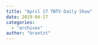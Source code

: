```yaml
---
title: "April 17 TBTV Daily Show"
date: 2019-04-17
categories: 
  - "archives"
author: "brantzt"
---
```



